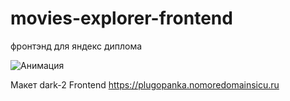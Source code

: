 # movies-explorer-frontend
фронтэнд для яндекс диплома

![Анимация](https://github.com/Plugopanka/movies-explorer-frontend/assets/114358284/1e07d443-06a6-4989-955d-02643bf53212)

Макет dark-2
Frontend https://plugopanka.nomoredomainsicu.ru

